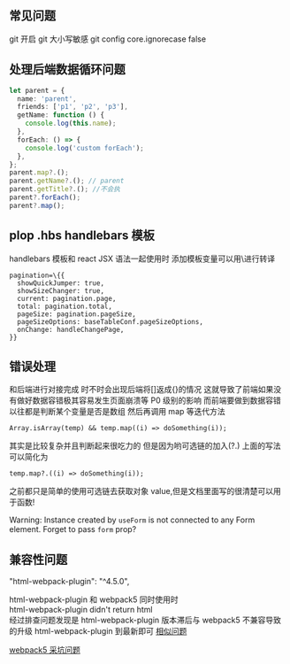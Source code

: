 ## 常见问题

git 开启 git 大小写敏感
git config core.ignorecase false

## 处理后端数据循环问题

```typescript
let parent = {
  name: 'parent',
  friends: ['p1', 'p2', 'p3'],
  getName: function () {
    console.log(this.name);
  },
  forEach: () => {
    console.log('custom forEach');
  },
};
parent.map?.();
parent.getName?.(); // parent
parent.getTitle?.(); //不会执
parent?.forEach();
parent?.map();
```

## plop .hbs handlebars 模板

handlebars 模板和 react JSX 语法一起使用时 添加模板变量可以用\进行转译

```tsx
pagination=\{{
  showQuickJumper: true,
  showSizeChanger: true,
  current: pagination.page,
  total: pagination.total,
  pageSize: pagination.pageSize,
  pageSizeOptions: baseTableConf.pageSizeOptions,
  onChange: handleChangePage,
}}
```

## 错误处理

和后端进行对接完成 时不时会出现后端将[]返成{}的情况
这就导致了前端如果没有做好数据容错极其容易发生页面崩溃等 P0 级别的影响
而前端要做到数据容错 以往都是判断某个变量是否是数组 然后再调用 map 等迭代方法

```tsx
Array.isArray(temp) && temp.map((i) => doSomething(i));
```

其实是比较复杂并且判断起来很吃力的
但是因为哟可选链的加入(?.)
上面的写法可以简化为

```tsx
temp.map?.((i) => doSomething(i));
```

之前都只是简单的使用可选链去获取对象 value,但是文档里面写的很清楚可以用于函数!

Warning: Instance created by `useForm` is not connected to any Form element. Forget to pass `form` prop?

## 兼容性问题

"html-webpack-plugin": "^4.5.0",

html-webpack-plugin 和 webpack5 同时使用时  
html-webpack-plugin didn't return html  
经过排查问题发现是 html-webpack-plugin 版本滞后与 webpack5 不兼容导致的升级 html-webpack-plugin 到最新即可
[相似问题](https://github.com/jantimon/html-webpack-plugin/issues/1556)

[webpack5 采坑问题](https://juejin.cn/post/6905364009969844232#heading-2)
